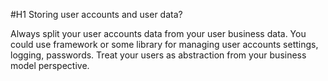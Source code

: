 #H1 Storing user accounts and user data?

Always split your user accounts data from your user business data. You could use framework or some library for managing user accounts settings, logging, passwords.
Treat your users as abstraction from your business model perspective.
